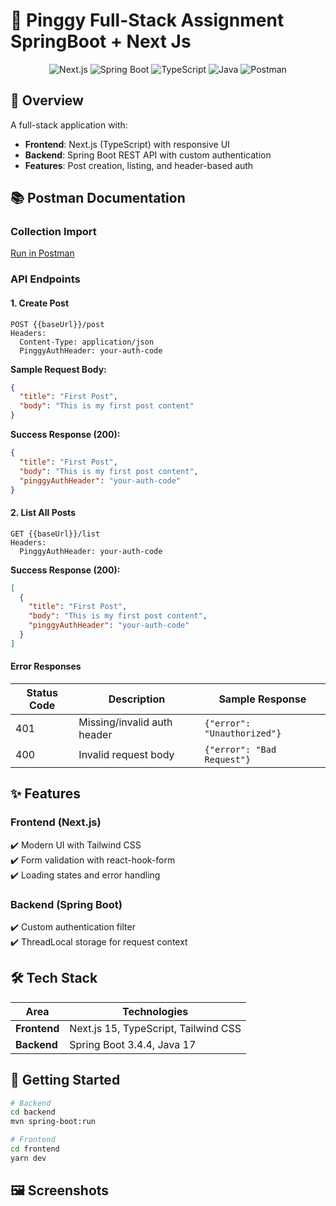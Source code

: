 
# 🚀 Pinggy Full-Stack Assignment SpringBoot + Next Js

<div align="center">
  <img src="https://img.shields.io/badge/Next.js-000000?style=for-the-badge&logo=nextdotjs&logoColor=white" alt="Next.js">
  <img src="https://img.shields.io/badge/Spring_Boot-6DB33F?style=for-the-badge&logo=spring&logoColor=white" alt="Spring Boot">
  <img src="https://img.shields.io/badge/TypeScript-3178C6?style=for-the-badge&logo=typescript&logoColor=white" alt="TypeScript">
  <img src="https://img.shields.io/badge/Java-ED8B00?style=for-the-badge&logo=openjdk&logoColor=white" alt="Java">
  <img src="https://img.shields.io/badge/Postman-FF6C37?style=for-the-badge&logo=postman&logoColor=white" alt="Postman">
</div>

## 📝 Overview

A full-stack application with:
- **Frontend**: Next.js (TypeScript) with responsive UI
- **Backend**: Spring Boot REST API with custom authentication
- **Features**: Post creation, listing, and header-based auth

## 📚 Postman Documentation

### Collection Import
[Run in Postman](https://imf-gadget.postman.co/workspace/New-Team-Workspace~e7452297-e8da-4a4f-9c00-f2ca6703be5b/collection/36484787-2f4dce94-16e1-401d-96f8-17580970023f?action=share&creator=36484787)

### API Endpoints

#### 1. Create Post
```http
POST {{baseUrl}}/post
Headers:
  Content-Type: application/json
  PinggyAuthHeader: your-auth-code
```

**Sample Request Body:**
```json
{
  "title": "First Post",
  "body": "This is my first post content"
}
```

**Success Response (200):**
```json
{
  "title": "First Post",
  "body": "This is my first post content",
  "pinggyAuthHeader": "your-auth-code"
}
```

#### 2. List All Posts
```http
GET {{baseUrl}}/list
Headers:
  PinggyAuthHeader: your-auth-code
```

**Success Response (200):**
```json
[
  {
    "title": "First Post",
    "body": "This is my first post content",
    "pinggyAuthHeader": "your-auth-code"
  }
]
```

#### Error Responses
| Status Code | Description                  | Sample Response              |
|-------------|------------------------------|------------------------------|
| 401         | Missing/invalid auth header  | `{"error": "Unauthorized"}`  |
| 400         | Invalid request body         | `{"error": "Bad Request"}`   |

## ✨ Features

### Frontend (Next.js)
✔️ Modern UI with Tailwind CSS  
✔️ Form validation with react-hook-form  
✔️ Loading states and error handling  

### Backend (Spring Boot)
✔️ Custom authentication filter  
✔️ ThreadLocal storage for request context  

## 🛠️ Tech Stack

| Area         | Technologies                          |
|--------------|---------------------------------------|
| **Frontend** | Next.js 15, TypeScript, Tailwind CSS  |
| **Backend**  | Spring Boot 3.4.4, Java 17                |

## 🚀 Getting Started

```bash
# Backend
cd backend
mvn spring-boot:run

# Frontend
cd frontend
yarn dev
```


## 🖼️ Screenshots

